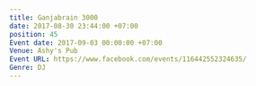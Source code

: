 ```yaml
---
title: Ganjabrain 3000
date: 2017-08-30 23:44:00 +07:00
position: 45
Event date: 2017-09-03 00:00:00 +07:00
Venue: Ashy's Pub
Event URL: https://www.facebook.com/events/116442552324635/
Genre: DJ
---
```


